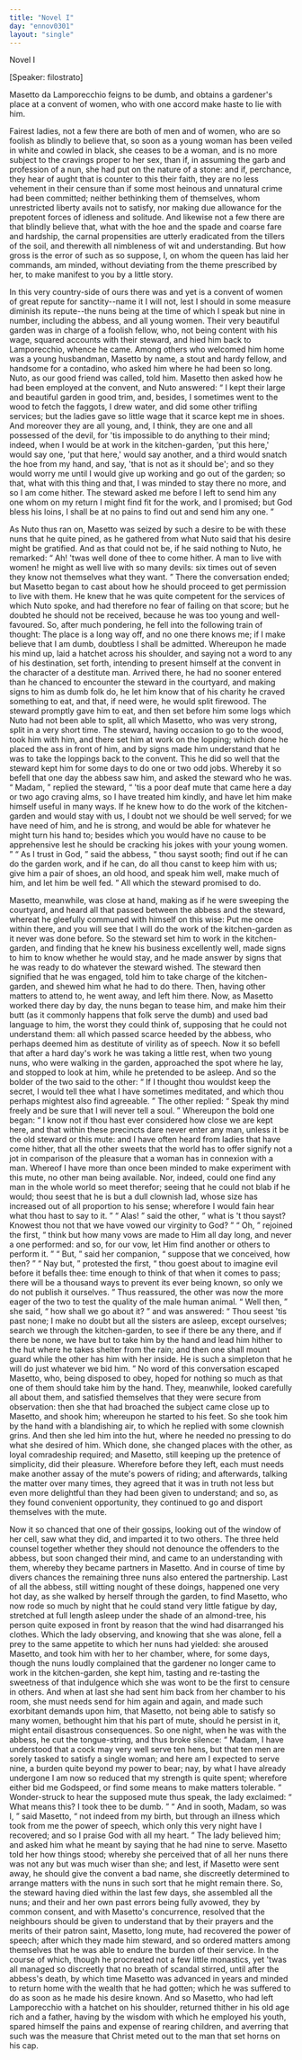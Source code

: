 ```yaml
---
title: "Novel I"
day: "ennov0301"
layout: "single"
---
```

<html>
 <head>
 </head>
 <body>
  <div id="nov0301" type="novella" who="filostrato">
   <head>
    Novel I
   </head>
   <p>
    [Speaker: filostrato]
   </p>
   <argument>
    <p>
     <milestone id="p03010001"/>
     <!--(i)-->
     Masetto da Lamporecchio feigns to be dumb, and obtains
	a gardener's place at a convent of women, who with
	one accord make haste to lie with him.
     <!--(/i)-->
    </p>
   </argument>
   <div3 type="commentary" who="filostrato">
    <p>
     <milestone id="p03010002"/>
     <!--(sc)-->
     Fairest
     <!--(/sc)-->
     ladies, not a few there are both of men and of women,
	who are so foolish as blindly to believe that, so soon as a young
	woman has been veiled in white and cowled in black, she ceases to
	be a woman, and is no more subject to the cravings proper to her
	sex, than if, in assuming the garb and profession of a nun, she had
	put on the nature of a stone:
     <milestone id="p03010003"/>
     and if, perchance, they hear of aught
	that is counter to this their faith, they are no less vehement in their
	censure than if some most heinous and unnatural crime had been
	committed; neither bethinking them of themselves, whom unrestricted
	liberty avails not to satisfy, nor making due allowance for
	the prepotent forces of idleness and solitude.
     <milestone id="p03010004"/>
     And likewise not a
	few there are that blindly believe that, what with the hoe and the
	spade and coarse fare and hardship, the carnal propensities are utterly
	eradicated from the tillers of the soil, and therewith all nimbleness of
	wit and understanding.
     <milestone id="p03010005"/>
     But how gross is the error of such as so
	suppose, I, on whom the queen has laid her commands, am minded,
	without deviating from the theme prescribed by her, to make manifest
	to you by a little story.
    </p>
   </div3>
   <p>
    <milestone id="p03010006"/>
    In this very country-side of ours there was and yet is a convent of
 women of great repute for sanctity--name it I will not, lest I should
 in some measure diminish its repute--the nuns being at the time of
 which I speak but nine in number, including the abbess, and all
 young women. Their very beautiful garden was in charge of a
 foolish fellow, who, not being content with his wage, squared
    <pb n="178"/>
    accounts with their steward, and hied him back to Lamporecchio,
 whence he came.
    <milestone id="p03010007"/>
    Among others who welcomed him home was a
 young husbandman, Masetto by name, a stout and hardy fellow, and
 handsome for a contadino, who asked him where he had been so
 long. Nuto, as our good friend was called, told him. Masetto
 then asked how he had been employed at the convent,
    <milestone id="p03010008"/>
    and Nuto
 answered:
    <q direct="unspecified">
     I kept their large and beautiful garden in good trim,
 and, besides, I sometimes went to the wood to fetch the faggots, I
 drew water, and did some other trifling services; but the ladies gave
 so little wage that it scarce kept me in shoes.
     <milestone id="p03010009"/>
     And moreover they
 are all young, and, I think, they are one and all possessed of the
 devil, for 'tis impossible to do anything to their mind; indeed, when
 I would be at work in the kitchen-garden, 'put this here,' would say
 one, 'put that here,' would say another, and a third would snatch
 the hoe from my hand, and say, 'that is not as it should be'; and
 so they would worry me until I would give up working and go out
 of the garden; so that, what with this thing and that, I was minded
 to stay there no more, and so I am come hither.
     <milestone id="p03010010"/>
     The steward asked
 me before I left to send him any one whom on my return I might
 find fit for the work, and I promised; but God bless his loins, I
 shall be at no pains to find out and send him any one.
    </q>
   </p>
   <p>
    <milestone id="p03010011"/>
    As Nuto thus ran on, Masetto was seized by such a desire to be
 with these nuns that he quite pined, as he gathered from what Nuto
 said that his desire might be gratified. And as that could not be,
 if he said nothing to Nuto, he remarked:
    <q direct="unspecified">
     Ah! 'twas well done
 of thee to come hither. A man to live with women! he might as
 well live with so many devils: six times out of seven they know not
 themselves what they want.
    </q>
    <milestone id="p03010012"/>
    There the conversation ended; but
 Masetto began to cast about how he should proceed to get permission
 to live with them. He knew that he was quite competent for the
 services of which Nuto spoke, and had therefore no fear of failing on
 that score; but he doubted he should not be received, because he was
 too young and well-favoured. So, after much pondering, he fell into
 the following train of thought: The place is a long way off, and no
 one there knows me; if I make believe that I am dumb, doubtless
 I shall be admitted.
    <milestone id="p03010013"/>
    Whereupon he made his mind up, laid a
 hatchet across his shoulder, and saying not a word to any of his
 destination, set forth, intending to present himself at the convent
    <pb n="179"/>
    in the character of a destitute man. Arrived there, he had no
 sooner entered than he chanced to encounter the steward in the
 courtyard, and making signs to him as dumb folk do, he let him
 know that of his charity he craved something to eat, and that, if
 need were, he would split firewood.
    <milestone id="p03010014"/>
    The steward promptly gave
 him to eat, and then set before him some logs which Nuto had not
 been able to split, all which Masetto, who was very strong, split
 in a very short time.
    <milestone id="p03010015"/>
    The steward, having occasion to go to the
 wood, took him with him, and there set him at work on the lopping;
 which done he placed the ass in front of him, and by signs made him
 understand that he was to take the loppings back to the convent.
 This he did so well that the steward kept him for some days to do
 one or two odd jobs. Whereby it so befell that one day the abbess
 saw him, and asked the steward who he was.
    <milestone id="p03010016"/>
    <q direct="unspecified">
     Madam,
    </q>
    replied
 the steward,
    <q direct="unspecified">
     'tis a poor deaf mute that came here a day or two
 ago craving alms, so I have treated him kindly, and have let him
 make himself useful in many ways. If he knew how to do the work
 of the kitchen-garden and would stay with us, I doubt not we should
 be well served; for we have need of him, and he is strong, and would
 be able for whatever he might turn his hand to; besides which you
 would have no cause to be apprehensive lest he should be cracking
 his jokes with your young women.
    </q>
    <milestone id="p03010017"/>
    <q direct="unspecified">
     As I trust in God,
    </q>
    said the
 abbess,
    <q direct="unspecified">
     thou sayst sooth; find out if he can do the garden work,
 and if he can, do all thou canst to keep him with us; give him a
 pair of shoes, an old hood, and speak him well, make much of him,
 and let him be well fed.
    </q>
    <milestone id="p03010018"/>
    All which the steward promised to do.
   </p>
   <p>
    Masetto, meanwhile, was close at hand, making as if he were
 sweeping the courtyard, and heard all that passed between the abbess
 and the steward, whereat he gleefully communed with himself on
 this wise: Put me once within there, and you will see that I will
 do the work of the kitchen-garden as it never was done before.
    <milestone id="p03010019"/>
    So
 the steward set him to work in the kitchen-garden, and finding that
 he knew his business excellently well, made signs to him to know
 whether he would stay, and he made answer by signs that he was
 ready to do whatever the steward wished. The steward then signified
 that he was engaged, told him to take charge of the kitchen-garden,
 and shewed him what he had to do there. Then, having other
 matters to attend to, he went away, and left him there.
    <milestone id="p03010020"/>
    Now, as
    <pb n="180"/>
    Masetto worked there day by day, the nuns began to tease him, and
 make him their butt (as it commonly happens that folk serve the
 dumb) and used bad language to him, the worst they could think of,
 supposing that he could not understand them: all which passed
 scarce heeded by the abbess, who perhaps deemed him as destitute
 of virility as of speech.
    <milestone id="p03010021"/>
    Now it so befell that after a hard day's
 work he was taking a little rest, when two young nuns, who were
 walking in the garden, approached the spot where he lay, and stopped
 to look at him, while he pretended to be asleep. And so the bolder
 of the two said to the other:
    <q direct="unspecified">
     If I thought thou wouldst keep the
 secret, I would tell thee what I have sometimes meditated, and which
 thou perhaps mightest also find agreeable.
    </q>
    <milestone id="p03010022"/>
    The other replied:
    <q direct="unspecified">
     Speak thy mind freely and be sure that I will never tell a soul.
    </q>
    <milestone id="p03010023"/>
    Whereupon the bold one began:
    <q direct="unspecified">
     I know not if thou hast ever
 considered how close we are kept here, and that within these precincts
 dare never enter any man, unless it be the old steward or
 this mute: and I have often heard from ladies that have come hither,
 that all the other sweets that the world has to offer signify not a jot
 in comparison of the pleasure that a woman has in connexion with
 a man.
     <milestone id="p03010024"/>
     Whereof I have more than once been minded to make
 experiment with this mute, no other man being available. Nor,
 indeed, could one find any man in the whole world so meet therefor;
 seeing that he could not blab if he would; thou seest that he is but
 a dull clownish lad, whose size has increased out of all proportion
 to his sense; wherefore I would fain hear what thou hast to say to
 it.
    </q>
    <milestone id="p03010025"/>
    <q direct="unspecified">
     Alas!
    </q>
    said the other,
    <q direct="unspecified">
     what is 't thou sayst? Knowest
 thou not that we have vowed our virginity to God?
    </q>
    <milestone id="p03010026"/>
    <q direct="unspecified">
     Oh,
    </q>
    rejoined the first,
    <q direct="unspecified">
     think but how many vows are made to Him
 all day long, and never a one performed: and so, for our vow, let
 Him find another or others to perform it.
    </q>
    <milestone id="p03010027"/>
    <q direct="unspecified">
     But,
    </q>
    said her companion,
    <q direct="unspecified">
     suppose that we conceived, how then?
    </q>
    <milestone id="p03010028"/>
    <q direct="unspecified">
     Nay but,
    </q>
    protested the first,
    <q direct="unspecified">
     thou goest about to imagine evil before it befalls
 thee: time enough to think of that when it comes to pass; there
 will be a thousand ways to prevent its ever being known, so only
 we do not publish it ourselves.
    </q>
    <milestone id="p03010029"/>
    Thus reassured, the other was now
 the more eager of the two to test the quality of the male human
 animal.
    <q direct="unspecified">
     Well then,
    </q>
    she said,
    <q direct="unspecified">
     how shall we go about it?
    </q>
    <milestone id="p03010030"/>
    and
 was answered:
    <q direct="unspecified">
     Thou seest 'tis past none; I make no doubt but
     <pb n="181"/>
     all the sisters are asleep, except ourselves; search we through the
 kitchen-garden, to see if there be any there, and if there be none,
 we have but to take him by the hand and lead him hither to the
 hut where he takes shelter from the rain; and then one shall
 mount guard while the other has him with her inside. He is such
 a simpleton that he will do just whatever we bid him.
    </q>
    <milestone id="p03010031"/>
    No word
 of this conversation escaped Masetto, who, being disposed to obey,
 hoped for nothing so much as that one of them should take him
 by the hand. They, meanwhile, looked carefully all about them,
 and satisfied themselves that they were secure from observation:
 then she that had broached the subject came close up to Masetto,
 and shook him; whereupon he started to his feet. So she took
 him by the hand with a blandishing air, to which he replied with
 some clownish grins. And then she led him into the hut, where
 he needed no pressing to do what she desired of him.
    <milestone id="p03010032"/>
    Which done,
 she changed places with the other, as loyal comradeship required;
 and Masetto, still keeping up the pretence of simplicity, did their
 pleasure. Wherefore before they left, each must needs make another
 assay of the mute's powers of riding; and afterwards, talking the
 matter over many times, they agreed that it was in truth not less
 but even more delightful than they had been given to understand;
 and so, as they found convenient opportunity, they continued to go
 and disport themselves with the mute.
   </p>
   <p>
    <milestone id="p03010033"/>
    Now it so chanced that one of their gossips, looking out of the
 window of her cell, saw what they did, and imparted it to two
 others. The three held counsel together whether they should not
 denounce the offenders to the abbess, but soon changed their mind,
 and came to an understanding with them, whereby they became
 partners in Masetto. And in course of time by divers chances the
 remaining three nuns also entered the partnership.
    <milestone id="p03010034"/>
    Last of all the
 abbess, still witting nought of these doings, happened one very hot
 day, as she walked by herself through the garden, to find Masetto,
 who now rode so much by night that he could stand very little
 fatigue by day, stretched at full length asleep under the shade of
 an almond-tree, his person quite exposed in front by reason that the
 wind had disarranged his clothes.
    <milestone id="p03010035"/>
    Which the lady observing, and
 knowing that she was alone, fell a prey to the same appetite to
 which her nuns had yielded: she aroused Masetto, and took him
    <pb n="182"/>
    with her to her chamber, where, for some days, though the nuns
 loudly complained that the gardener no longer came to work in the
 kitchen-garden, she kept him, tasting and re-tasting the sweetness
 of that indulgence which she was wont to be the first to censure
 in others.
    <milestone id="p03010036"/>
    And when at last she had sent him back from her
 chamber to his room, she must needs send for him again and again,
 and made such exorbitant demands upon him, that Masetto, not being
 able to satisfy so many women, bethought him that his part of mute,
 should he persist in it, might entail disastrous consequences. So one
 night, when he was with the abbess, he cut the tongue-string, and
 thus broke silence:
    <milestone id="p03010037"/>
    <q direct="unspecified">
     Madam, I have understood that a cock may
 very well serve ten hens, but that ten men are sorely tasked to satisfy
 a single woman; and here am I expected to serve nine, a burden
 quite beyond my power to bear; nay, by what I have already undergone
 I am now so reduced that my strength is quite spent; wherefore
 either bid me Godspeed, or find some means to make matters
 tolerable.
    </q>
    <milestone id="p03010038"/>
    Wonder-struck to hear the supposed mute thus speak, the
 lady exclaimed:
    <q direct="unspecified">
     What means this? I took thee to be dumb.
    </q>
    <milestone id="p03010039"/>
    <q direct="unspecified">
     And in sooth, Madam, so was I,
    </q>
    said Masetto,
    <q direct="unspecified">
     not indeed from
 my birth, but through an illness which took from me the power
 of speech, which only this very night have I recovered; and so I
 praise God with all my heart.
    </q>
    <milestone id="p03010040"/>
    The lady believed him; and asked
 him what he meant by saying that he had nine to serve. Masetto
 told her how things stood; whereby she perceived that of all her
 nuns there was not any but was much wiser than she; and lest,
 if Masetto were sent away, he should give the convent a bad name,
 she discreetly determined to arrange matters with the nuns in such
 sort that he might remain there.
    <milestone id="p03010041"/>
    So, the steward having died
 within the last few days, she assembled all the nuns; and their and
 her own past errors being fully avowed, they by common consent,
 and with Masetto's concurrence, resolved that the neighbours should
 be given to understand that by their prayers and the merits of their
 patron saint, Masetto, long mute, had recovered the power of speech;
 after which they made him steward, and so ordered matters among
 themselves that he was able to endure the burden of their service.
    <milestone id="p03010042"/>
    In
 the course of which, though he procreated not a few little monastics,
 yet 'twas all managed so discreetly that no breath of scandal stirred,
 until after the abbess's death, by which time Masetto was advanced
    <pb n="183"/>
    in years and minded to return home with the wealth that he had
 gotten; which he was suffered to do as soon as he made his desire
 known.
    <milestone id="p03010043"/>
    And so Masetto, who had left Lamporecchio with a
 hatchet on his shoulder, returned thither in his old age rich and
 a father, having by the wisdom with which he employed his youth,
 spared himself the pains and expense of rearing children, and
 averring that such was the measure that Christ meted out to the
 man that set horns on his cap.
   </p>
  </div>
 </body>
</html>